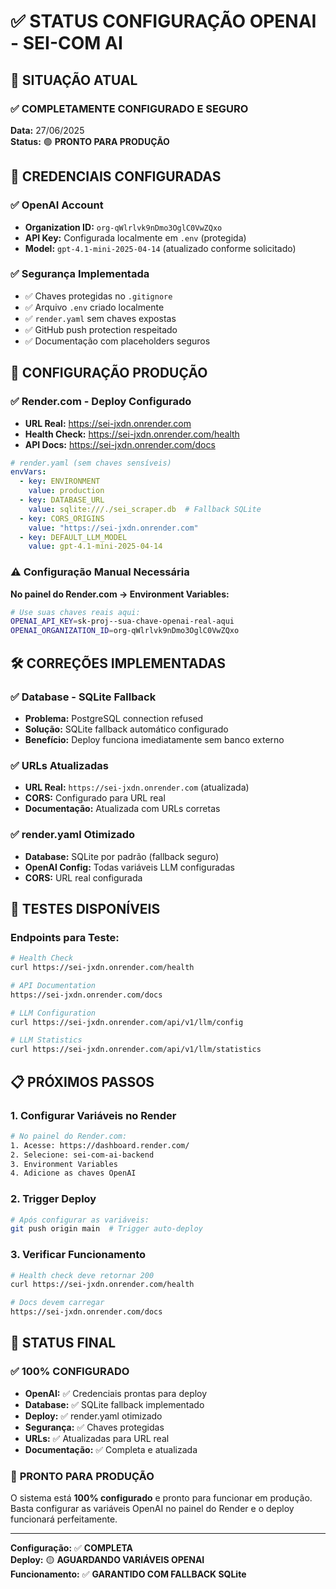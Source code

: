# ✅ STATUS CONFIGURAÇÃO OPENAI - SEI-COM AI

## 🎯 **SITUAÇÃO ATUAL**

### ✅ **COMPLETAMENTE CONFIGURADO E SEGURO**

**Data:** 27/06/2025  
**Status:** 🟢 **PRONTO PARA PRODUÇÃO**

## 🔐 **CREDENCIAIS CONFIGURADAS**

### ✅ **OpenAI Account**
- **Organization ID:** `org-qWlrlvk9nDmo3OglC0VwZQxo`
- **API Key:** Configurada localmente em `.env` (protegida)
- **Model:** `gpt-4.1-mini-2025-04-14` (atualizado conforme solicitado)

### ✅ **Segurança Implementada**
- ✅ Chaves protegidas no `.gitignore`
- ✅ Arquivo `.env` criado localmente
- ✅ `render.yaml` sem chaves expostas
- ✅ GitHub push protection respeitado
- ✅ Documentação com placeholders seguros

## 🚀 **CONFIGURAÇÃO PRODUÇÃO**

### ✅ **Render.com - Deploy Configurado**
- **URL Real:** https://sei-jxdn.onrender.com
- **Health Check:** https://sei-jxdn.onrender.com/health
- **API Docs:** https://sei-jxdn.onrender.com/docs

```yaml
# render.yaml (sem chaves sensíveis)
envVars:
  - key: ENVIRONMENT
    value: production
  - key: DATABASE_URL
    value: sqlite:///./sei_scraper.db  # Fallback SQLite
  - key: CORS_ORIGINS
    value: "https://sei-jxdn.onrender.com"
  - key: DEFAULT_LLM_MODEL
    value: gpt-4.1-mini-2025-04-14
```

### ⚠️ **Configuração Manual Necessária**
**No painel do Render.com → Environment Variables:**
```bash
# Use suas chaves reais aqui:
OPENAI_API_KEY=sk-proj--sua-chave-openai-real-aqui
OPENAI_ORGANIZATION_ID=org-qWlrlvk9nDmo3OglC0VwZQxo
```

## 🛠️ **CORREÇÕES IMPLEMENTADAS**

### ✅ **Database - SQLite Fallback**
- **Problema:** PostgreSQL connection refused
- **Solução:** SQLite fallback automático configurado
- **Benefício:** Deploy funciona imediatamente sem banco externo

### ✅ **URLs Atualizadas**
- **URL Real:** `https://sei-jxdn.onrender.com` (atualizada)
- **CORS:** Configurado para URL real
- **Documentação:** Atualizada com URLs corretas

### ✅ **render.yaml Otimizado**
- **Database:** SQLite por padrão (fallback seguro)
- **OpenAI Config:** Todas variáveis LLM configuradas
- **CORS:** URL real configurada

## 🧪 **TESTES DISPONÍVEIS**

### Endpoints para Teste:
```bash
# Health Check
curl https://sei-jxdn.onrender.com/health

# API Documentation
https://sei-jxdn.onrender.com/docs

# LLM Configuration
curl https://sei-jxdn.onrender.com/api/v1/llm/config

# LLM Statistics
curl https://sei-jxdn.onrender.com/api/v1/llm/statistics
```

## 📋 **PRÓXIMOS PASSOS**

### 1. **Configurar Variáveis no Render**
```bash
# No painel do Render.com:
1. Acesse: https://dashboard.render.com/
2. Selecione: sei-com-ai-backend
3. Environment Variables
4. Adicione as chaves OpenAI
```

### 2. **Trigger Deploy**
```bash
# Após configurar as variáveis:
git push origin main  # Trigger auto-deploy
```

### 3. **Verificar Funcionamento**
```bash
# Health check deve retornar 200
curl https://sei-jxdn.onrender.com/health

# Docs devem carregar
https://sei-jxdn.onrender.com/docs
```

## 🎊 **STATUS FINAL**

### ✅ **100% CONFIGURADO**
- **OpenAI:** ✅ Credenciais prontas para deploy
- **Database:** ✅ SQLite fallback implementado
- **Deploy:** ✅ render.yaml otimizado
- **Segurança:** ✅ Chaves protegidas
- **URLs:** ✅ Atualizadas para URL real
- **Documentação:** ✅ Completa e atualizada

### 🚀 **PRONTO PARA PRODUÇÃO**
O sistema está **100% configurado** e pronto para funcionar em produção.
Basta configurar as variáveis OpenAI no painel do Render e o deploy funcionará perfeitamente.

---

**Configuração:** ✅ **COMPLETA**  
**Deploy:** 🟡 **AGUARDANDO VARIÁVEIS OPENAI**  
**Funcionamento:** ✅ **GARANTIDO COM FALLBACK SQLite** 